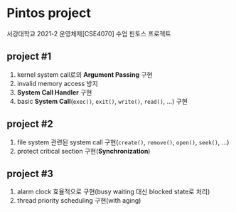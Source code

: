 # Pintos project

서강대학교 2021-2 운영체제[CSE4070] 수업 핀토스 프로젝트

## project #1

1. kernel system call로의 **Argument Passing** 구현   
2. invalid memory access 방지
3. **System Call Handler** 구현
4. basic **System Call**(`exec()`, `exit()`, `write()`, `read()`, ...) 구현

## project #2

1. file system 관련된 system call 구현(`create()`, `remove()`, `open()`, `seek()`, ...)
2. protect critical section 구현(**Synchronization**)

## project #3

1. alarm clock 효율적으로 구현(busy waiting 대신 blocked state로 처리)
2. thread priority scheduling 구현(with aging)
